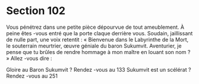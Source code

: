 # Section 102

Vous pénétrez dans une petite pièce dépourvue de tout ameublement. À peine êtes -vous
entré que la porte claque derrière vous. Soudain, jaillissant de nulle part, une voix
retentit  : « Bienvenue dans le Labyrinthe de la Mort, le souterrain meurtrier, œuvre
géniale du baron Sukumvit. Aventurier, je pense que tu brûles de rendre hommage à mon
maître en louant son nom  ? » Allez -vous dire  :

Gloire au Baron Sukumvit  ?      Rendez -vous au 133
Sukumvit est un scélérat  ?      Rendez -vous au 251